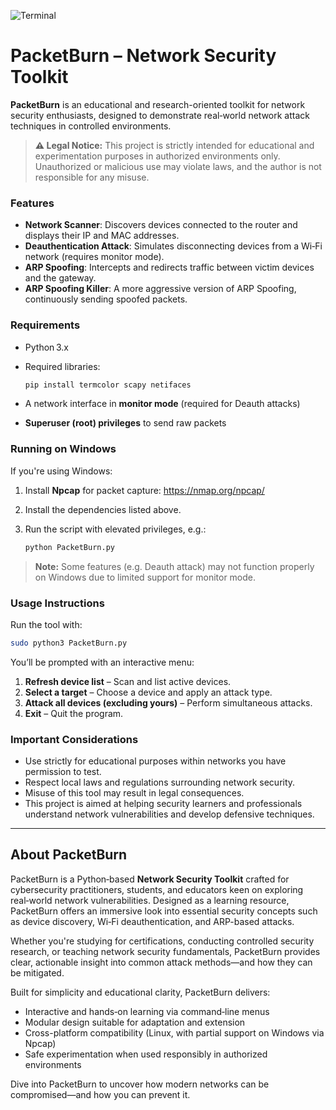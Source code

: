 ![Terminal](https://github.com/user-attachments/assets/7a4f7681-fc87-494d-921f-a32eb56ee109)
# PacketBurn – Network Security Toolkit

**PacketBurn** is an educational and research-oriented toolkit for network security enthusiasts, designed to demonstrate real‑world network attack techniques in controlled environments.

> **⚠ Legal Notice:** This project is strictly intended for educational and experimentation purposes in authorized environments only. Unauthorized or malicious use may violate laws, and the author is not responsible for any misuse.

### Features

- **Network Scanner**: Discovers devices connected to the router and displays their IP and MAC addresses.
- **Deauthentication Attack**: Simulates disconnecting devices from a Wi‑Fi network (requires monitor mode).
- **ARP Spoofing**: Intercepts and redirects traffic between victim devices and the gateway.
- **ARP Spoofing Killer**: A more aggressive version of ARP Spoofing, continuously sending spoofed packets.

### Requirements

- Python 3.x
- Required libraries:

  ```bash
  pip install termcolor scapy netifaces
  ```

- A network interface in **monitor mode** (required for Deauth attacks)
- **Superuser (root) privileges** to send raw packets

### Running on Windows

If you're using Windows:

1. Install **Npcap** for packet capture: https://nmap.org/npcap/
2. Install the dependencies listed above.
3. Run the script with elevated privileges, e.g.:

   ```bash
   python PacketBurn.py
   ```

> **Note:** Some features (e.g. Deauth attack) may not function properly on Windows due to limited support for monitor mode.

### Usage Instructions

Run the tool with:

```bash
sudo python3 PacketBurn.py
```

You’ll be prompted with an interactive menu:

1. **Refresh device list** – Scan and list active devices.
2. **Select a target** – Choose a device and apply an attack type.
3. **Attack all devices (excluding yours)** – Perform simultaneous attacks.
4. **Exit** – Quit the program.

### Important Considerations

- Use strictly for educational purposes within networks you have permission to test.
- Respect local laws and regulations surrounding network security.
- Misuse of this tool may result in legal consequences.
- This project is aimed at helping security learners and professionals understand network vulnerabilities and develop defensive techniques.

---

## About PacketBurn

PacketBurn is a Python‑based **Network Security Toolkit** crafted for cybersecurity practitioners, students, and educators keen on exploring real‑world network vulnerabilities. Designed as a learning resource, PacketBurn offers an immersive look into essential security concepts such as device discovery, Wi‑Fi deauthentication, and ARP-based attacks.

Whether you're studying for certifications, conducting controlled security research, or teaching network security fundamentals, PacketBurn provides clear, actionable insight into common attack methods—and how they can be mitigated.

Built for simplicity and educational clarity, PacketBurn delivers:

- Interactive and hands‑on learning via command‑line menus
- Modular design suitable for adaptation and extension
- Cross-platform compatibility (Linux, with partial support on Windows via Npcap)
- Safe experimentation when used responsibly in authorized environments

Dive into PacketBurn to uncover how modern networks can be compromised—and how you can prevent it.
